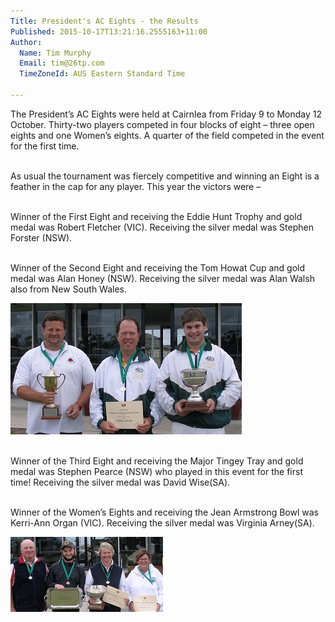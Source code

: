```yaml
---
Title: President's AC Eights - the Results
Published: 2015-10-17T13:21:16.2555163+11:00
Author:
  Name: Tim Murphy
  Email: tim@26tp.com
  TimeZoneId: AUS Eastern Standard Time

---
```

The President’s AC Eights were held at Cairnlea from Friday 9 to Monday 12 October.  Thirty-two players competed in four blocks of eight – three open eights and one Women’s eights.  A quarter of the field competed in the event for the first time.

<br/>As usual the tournament was fiercely competitive and winning an Eight is a feather in the cap for any player.  This year the victors were – 

<br/>Winner of the First Eight and receiving the Eddie Hunt Trophy and gold medal was Robert Fletcher (VIC).
Receiving the silver medal was Stephen Forster (NSW).

<br/>Winner of the Second Eight and receiving the Tom Howat Cup and gold medal was Alan Honey (NSW).
Receiving the silver medal was Alan Walsh also from New South Wales.

<img src="presidents-ac-eights-winners-first-and-second-eight-and-silver-medal-first-eight-2.jpg" alt="Winners First and Second eights. Runner up first eight" title="Alan Honey, Stephen Forster and Robert Fletcher"/>

<br/>Winner of the Third Eight and receiving the Major Tingey Tray and gold medal was Stephen Pearce (NSW) who played in this event for the first time!
Receiving the silver medal was David Wise(SA).

<br/>Winner of the Women’s Eights and receiving the Jean Armstrong Bowl was Kerri-Ann Organ (VIC).
Receiving the silver medal was Virginia Arney(SA).

<img src="presidents-ac-eights-winners-third-eight-and-womens-eight-and-runners-up-2.jpg" alt="Winners and Runners up Third Eight and Women’s Eights" title="David Wise, Stephen Pearce, Kerri-Ann Organ and Virginia Arney"/>